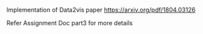Implementation of Data2vis paper https://arxiv.org/pdf/1804.03126

Refer Assignment Doc part3 for more details
